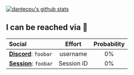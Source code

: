 [![dantecpu's github stats](https://github-readme-stats.vercel.app/api?username=dantecpu&theme=dark&show_icons=true)](https://github.com/anuraghazra/github-readme-stats)

## I can be reached via 💬
Social | Effort | Probability
:-- | :--: | :--:
**[Discord](https://discord.com/download)**: ``foobar`` | username | 0%
**[Session](https://getsession.org)**: ``foobar`` | Session ID | 0%

